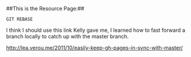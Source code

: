 ##This is the Resource Page:##

`GIT REBASE`

I think I should use this link Kelly gave me, I learned how to fast forward a branch locally to catch up with the master branch.

http://lea.verou.me/2011/10/easily-keep-gh-pages-in-sync-with-master/
